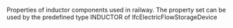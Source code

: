 Properties of inductor components used in railway. The property set can be used by the predefined type INDUCTOR of IfcElectricFlowStorageDevice
